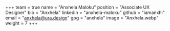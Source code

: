+++
team = true
name = "Anxhela Maloku"
position = "Associate UX Designer"
bio = "Anxhela"
linkedin = "anxhela-maloku"
github = "iamanxhi"
email = "anxhela@ura.design"
gpg = "anxhela"
image = "Anxhela.webp"
weight = 7
+++
